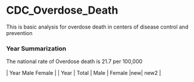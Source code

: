 # CDC_Overdose_Death
This is basic analysis for overdose death in centers of disease control and prevention 
### Year Summarization
The national rate of Overdose death is 21.7 per 100,000


  

<!--| `git diff` | Show file differences that **haven't been** staged |---| --- | -->



| Year <td colspan=3> Male <td colspan=2> Female |
| Year | Total | Male | Female |new| new2 |
